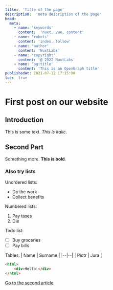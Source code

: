 ```yaml
---
title:  'Title of the page'
description:  'meta description of the page'
head:
  meta:
    - name: 'keywords'
      content:  'nuxt, vue, content'
    - name: 'robots'
      content: 'index, follow'
    - name: 'author'
      content: 'NuxtLabs'
    - name: 'copyright'
      content: '@ 2022 NuxtLabs'
    - name: 'og:title'
      content: 'This is an OpenGraph title'
publishedAt: 2021-07-12 17:15:00
toc:  true
---
```

# First post on our website
## Introduction 
This is some text. *This is italic*.

## Second Part
Something more. **This is bold**.

### Also try lists
Unordered lists:
 - Do the work
 - Collect benefits

Numbered lists:

 1. Pay taxes
 2. Die
 
Todo list:
 - [ ] Buy groceries
 - [ ] Pay bills

Tables:
| Name | Surname |
|--|--|
| Piotr | Jura |

```html
<html>
	<div>Hello!</div>
</html>
```

[Go to the second article](/blog/second)